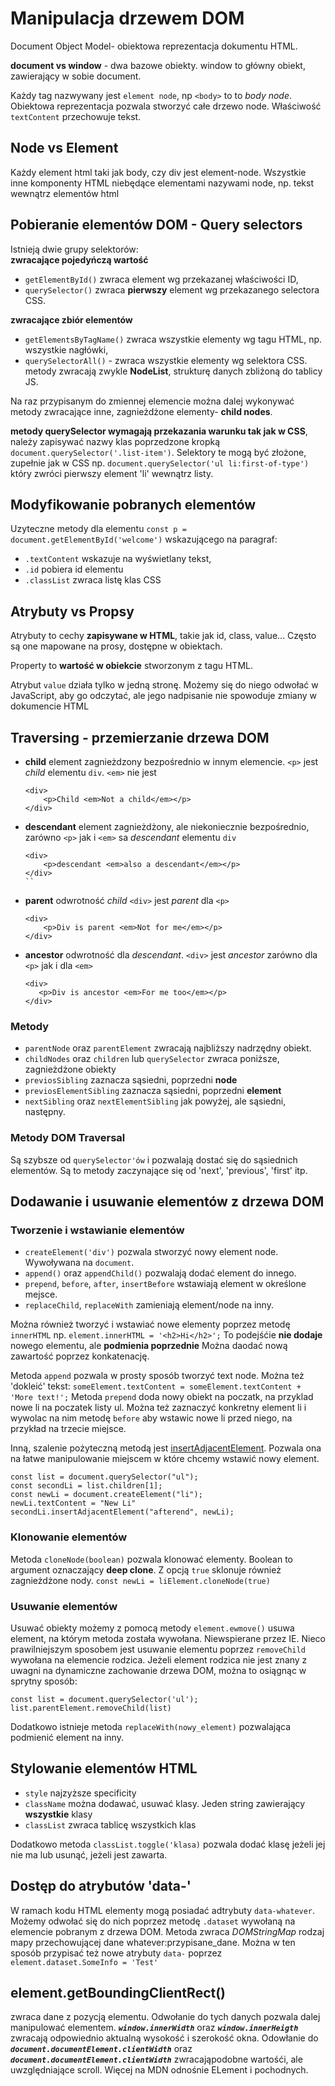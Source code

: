 # Manipulacja drzewem DOM
Document Object Model- obiektowa reprezentacja dokumentu HTML.

**document vs window** - dwa bazowe obiekty. window to główny obiekt, zawierający w sobie document.

Każdy tag nazwywany jest `element node`, np `<body>` to to *body node*. Obiektowa reprezentacja pozwala stworzyć całe drzewo node. Właściwość `textContent` przechowuje tekst. 

## Node vs Element
Każdy element html taki jak body, czy div jest element-node. Wszystkie inne komponenty HTML niebędące elementami nazywami node, np. tekst wewnątrz elementów html

## Pobieranie elementów DOM - Query selectors
Istnieją dwie grupy selektorów:  
**zwracające pojedyńczą wartość**  
- `getElementById()` zwraca element wg przekazanej właściwości ID,
- `querySelector()` zwraca **pierwszy** element wg przekazanego selectora CSS.

**zwracające zbiór elementów**
- `getElementsByTagName()` zwraca wszystkie elementy wg tagu HTML, np. wszystkie nagłówki,
- `querySelectorAll()` - zwraca wszystkie elementy wg selektora CSS.
metody zwracają zwykle **NodeList**, strukturę danych zbliżoną do tablicy JS. 

Na raz przypisanym do zmiennej elemencie można dalej wykonywać metody zwracające inne, zagnieżdżone elementy- **child nodes**.

**metody querySelector wymagają przekazania warunku tak jak w CSS**, należy zapisywać nazwy klas poprzedzone kropką `document.querySelector('.list-item')`. Selektory te mogą być złożone, zupełnie jak w CSS np. `document.querySelector('ul li:first-of-type')` który zwróci pierwszy element 'li' wewnątrz listy. 

## Modyfikowanie pobranych elementów
Uzyteczne metody dla elementu `const p = document.getElementById('welcome')` wskazującego na paragraf:
- `.textContent` wskazuje na wyświetlany tekst,
- `.id` pobiera id elementu
- `.classList` zwraca listę klas CSS

## Atrybuty vs Propsy
Atrybuty to cechy **zapisywane w HTML**, takie jak id, class, value...
Często są one mapowane na prosy, dostępne w obiektach. 

Property to **wartość w obiekcie** stworzonym z tagu HTML.

Atrybut `value` działa tylko w jedną stronę. Możemy się do niego odwołać w JavaScript, aby go odczytać, ale jego nadpisanie nie spowoduje zmiany w dokumencie HTML

## Traversing - przemierzanie drzewa DOM
- **child** element zagnieżdzony bezpośrednio w innym elemencie. `<p>` jest *child* elementu `div`. `<em>` nie jest
    ```
    <div>
        <p>Child <em>Not a child</em></p>
    </div>    
    ```
- **descendant** element zagnieżdżony, ale niekoniecznie bezpośrednio, zarówno `<p>` jak i `<em>` sa *descendant* elementu `div`
    ```
    <div>
        <p>descendant <em>also a descendant</em></p>
    </div>    
    ``
- **parent** odwrotność *child* `<div>` jest *parent* dla `<p>`
    ```
    <div>
        <p>Div is parent <em>Not for me</em></p>
    </div>    
    ```
- **ancestor** odwrotność dla *descendant*. `<div>` jest *ancestor* zarówno dla `<p>` jak i dla `<em>`
     ```
    <div>
        <p>Div is ancestor <em>For me too</em></p>
    </div>    
    ```

### Metody
- `parentNode` oraz `parentElement` zwracają najbliższy nadrzędny obiekt.
- `childNodes` oraz `children` lub `querySelector` zwraca poniższe, zagnieżdżone obiekty
- `previosSibling` zaznacza sąsiedni, poprzedni **node**
- `previosElementSibling` zaznacza sąsiedni, poprzedni **element**
- `nextSibling` oraz `nextElementSibling` jak powyżej, ale sąsiedni, następny.

### Metody  DOM Traversal
Są szybsze od `querySelector'ów` i pozwalają dostać się do sąsiednich elementów.
Są to metody zaczynające się od 'next', 'previous', 'first' itp. 

## Dodawanie i usuwanie elementów z drzewa DOM

### Tworzenie i wstawianie elementów
- `createElement('div')` pozwala stworzyć nowy element node. Wywoływana na `document`.  
- `append()` oraz `appendChild()` pozwalają dodać element do innego. 
- `prepend`, `before`, `after`, `insertBefore` wstawiają element w określone mejsce.
- `replaceChild`, `replaceWith` zamieniają element/node na inny.  
  
Można również tworzyć i wstawiać nowe elementy poprzez metodę `innerHTML` np. `element.innerHTML = '<h2>Hi</h2>';` To podejśćie **nie dodaje** nowego elementu, ale **podmienia poprzednie** Można daodać nową zawartość poprzez konkatenację. 

Metoda `append` pozwala w prosty sposób tworzyć text node. Można też 'dokleić' tekst:
`someElement.textContent = someElement.textContent + 'More text!';`
Metoda `prepend` doda nowy obiekt na poczatk, na przyklad nowe li na poczatek listy ul. Można też zaznaczyć konkretny element li i wywolac na nim metodę `before` aby wstawic nowe li przed niego, na przykład na trzecie miejsce.  
  
Inną, szalenie pożyteczną metodą jest [insertAdjacentElement](https://developer.mozilla.org/en-US/docs/Web/API/Element/insertAdjacentElement). Pozwala ona na łatwe manipulowanie miejscem w które chcemy wstawić nowy element.

```
const list = document.querySelector("ul");
const secondLi = list.children[1];
const newLi = document.createElement("li");
newLi.textContent = "New Li"
secondLi.insertAdjacentElement("afterend", newLi);
```

### Klonowanie elementów
Metoda `cloneNode(boolean)` pozwala klonować elementy. Boolean to argument oznaczający **deep clone**. Z opcją `true` sklonuje również zagnieżdżone nody. 
`const newLi = liElement.cloneNode(true)`

### Usuwanie elementów
Usuwać obiekty możemy z pomocą metody `element.ewmove()` usuwa element, na którym metoda została wywołana. Niewspierane przez IE. Nieco prawilniejszym sposobem jest usuwanie elementu poprzez `removeChild` wywołana na elemencie rodzica. Jeżeli element rodzica nie jest znany z uwagni na dynamiczne zachowanie drzewa DOM, można to osiągnąc w sprytny sposób: 
```
const list = document.querySelector('ul');
list.parentElement.removeChild(list)
```

Dodatkowo istnieje metoda `replaceWith(nowy_element)` pozwalająca podmienić element na inny.

## Stylowanie elementów HTML 
- `style` najzyższe specificity
- `className` można dodawać, usuwać klasy. Jeden string zawierający **wszystkie** klasy
- `classList` zwraca tablicę wszystkich klas

Dodatkowo metoda `classList.toggle('klasa)` pozwala dodać klasę jeżeli jej nie ma lub usunąć, jeżeli jest zawarta. 
  
## Dostęp do atrybutów 'data-'
W ramach kodu HTML elementy mogą posiadać adtrybuty `data-whatever`. Możemy odwołać się do nich poprzez metodę `.dataset` wywołaną na elemencie pobranym z drzewa DOM. Metoda zwraca *DOMStringMap* rodzaj mapy przechowującej dane whatever:przypisane_dane. Można w ten sposób przypisać też nowe atrybuty `data-` poprzez `element.dataset.SomeInfo = 'Test'`

## element.getBoundingClientRect()
zwraca dane z pozycją elementu. Odwołanie do tych danych pozwala dalej manipulować elementem. 
***`window.innerWidth`*** oraz ***`window.innerHeigth`*** zwracają odpowiednio aktualną wysokość i szerokość okna. Odowłanie do ***`document.documentElement.clientWidth`*** oraz ***`document.documentElement.clientWidth`*** zwracająpodobne wartośći, ale uwzględniające scroll. Więcej na MDN odnośnie ELement i pochodnych. 
